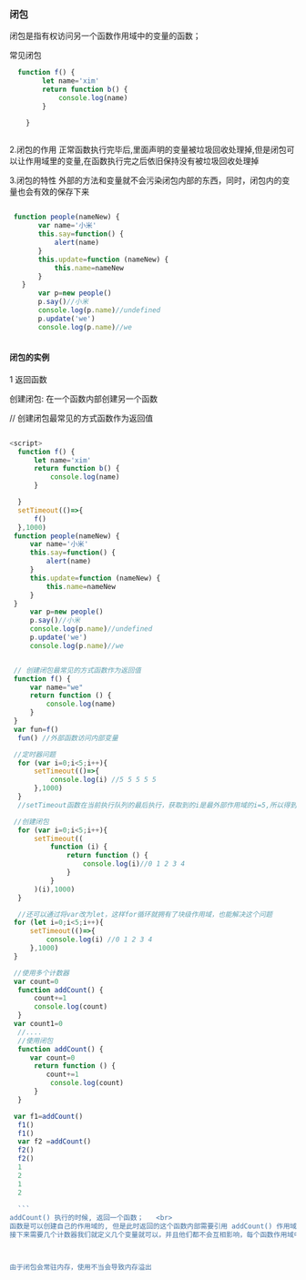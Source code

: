### 闭包
闭包是指有权访问另一个函数作用域中的变量的函数；

常见闭包

```js
  function f() {
        let name='xim'
        return function b() {
            console.log(name)
        }

    }
    
   ```
    
 2.闭包的作用
正常函数执行完毕后,里面声明的变量被垃圾回收处理掉,但是闭包可以让作用域里的变量,在函数执行完之后依旧保持没有被垃圾回收处理掉

3.闭包的特性
外部的方法和变量就不会污染闭包内部的东西，同时，闭包内的变量也会有效的保存下来

```js

 function people(nameNew) {
       var name='小米'
       this.say=function() {
           alert(name)
       }
       this.update=function (nameNew) {
           this.name=nameNew
       }
   }
       var p=new people()
       p.say()//小米
       console.log(p.name)//undefined
       p.update('we')
       console.log(p.name)//we
       
  ```
  
  #### 闭包的实例
  1 返回函数
  
  创建闭包: 在一个函数内部创建另一个函数
  
  // 创建闭包最常见的方式函数作为返回值
  
  ```js
  
<script>
    function f() {
        let name='xim'
        return function b() {
            console.log(name)
        }

    }
    setTimeout(()=>{
        f()
    },1000)
   function people(nameNew) {
       var name='小米'
       this.say=function() {
           alert(name)
       }
       this.update=function (nameNew) {
           this.name=nameNew
       }
   }
       var p=new people()
       p.say()//小米
       console.log(p.name)//undefined
       p.update('we')
       console.log(p.name)//we


   // 创建闭包最常见的方式函数作为返回值
   function f() {
       var name="we"
       return function () {
           console.log(name)
       }
   }
   var fun=f()
    fun() //外部函数访问内部变量

   //定时器问题
    for (var i=0;i<5;i++){
        setTimeout(()=>{
            console.log(i) //5 5 5 5 5
        },1000)
    }
    //setTimeout函数在当前执行队列的最后执行，获取到的i是最外部作用域的i=5,所以得到5个5

   //创建闭包
    for (var i=0;i<5;i++){
        setTimeout((
            function (i) {
                return function () {
                    console.log(i)//0 1 2 3 4
                }
            }
        )(i),1000)
    }

    //还可以通过将var改为let，这样for循环就拥有了块级作用域，也能解决这个问题
   for (let i=0;i<5;i++){
       setTimeout(()=>{
           console.log(i) //0 1 2 3 4
       },1000)
   }

   //使用多个计数器
   var count=0
    function addCount() {
        count+=1
        console.log(count)
    }
   var count1=0
    //....
    //使用闭包
    function addCount() {
       var count=0
        return function () {
           count+=1
            console.log(count)
        }
    }

   var f1=addCount()
    f1()
    f1()
    var f2 =addCount()
    f2()
    f2()
    1
    2
    1
    2
    
    ```
addCount() 执行的时候, 返回一个函数；   <br>
函数是可以创建自己的作用域的, 但是此时返回的这个函数内部需要引用 addCount() 作用域下的变量 count, 因此这个 count 是不能被销毁的；   <br>
接下来需要几个计数器我们就定义几个变量就可以，并且他们都不会互相影响，每个函数作用域中还会保存 count 变量不被销毁，进行不断的累加   <br>



由于闭包会常驻内存，使用不当会导致内存溢出
